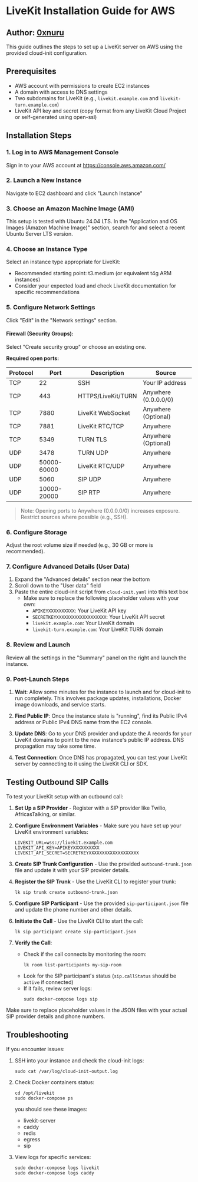# LiveKit Installation Guide for AWS

## Author: [0xnuru](github.com/0xnuru)

This guide outlines the steps to set up a LiveKit server on AWS using the provided cloud-init configuration.

## Prerequisites

- AWS account with permissions to create EC2 instances
- A domain with access to DNS settings
- Two subdomains for LiveKit (e.g., `livekit.example.com` and `livekit-turn.example.com`)
- LiveKit API key and secret (copy format from any LiveKit Cloud Project or self-generated using open-ssl)

## Installation Steps

### 1. Log in to AWS Management Console

Sign in to your AWS account at https://console.aws.amazon.com/

### 2. Launch a New Instance

Navigate to EC2 dashboard and click "Launch Instance"

### 3. Choose an Amazon Machine Image (AMI)

This setup is tested with Ubuntu 24.04 LTS.
In the "Application and OS Images (Amazon Machine Image)" section, search for and select a recent Ubuntu Server LTS version.

### 4. Choose an Instance Type

Select an instance type appropriate for LiveKit:

- Recommended starting point: t3.medium (or equivalent t4g ARM instances)
- Consider your expected load and check LiveKit documentation for specific recommendations

### 5. Configure Network Settings

Click "Edit" in the "Network settings" section.

#### Firewall (Security Groups):

Select "Create security group" or choose an existing one.

**Required open ports:**

| Protocol | Port        | Description        | Source               |
| -------- | ----------- | ------------------ | -------------------- |
| TCP      | 22          | SSH                | Your IP address      |
| TCP      | 443         | HTTPS/LiveKit/TURN | Anywhere (0.0.0.0/0) |
| TCP      | 7880        | LiveKit WebSocket  | Anywhere (Optional)  |
| TCP      | 7881        | LiveKit RTC/TCP    | Anywhere             |
| TCP      | 5349        | TURN TLS           | Anywhere (Optional)  |
| UDP      | 3478        | TURN UDP           | Anywhere             |
| UDP      | 50000-60000 | LiveKit RTC/UDP    | Anywhere             |
| UDP      | 5060        | SIP UDP            | Anywhere             |
| UDP      | 10000-20000 | SIP RTP            | Anywhere             |

> Note: Opening ports to Anywhere (0.0.0.0/0) increases exposure. Restrict sources where possible (e.g., SSH).

### 6. Configure Storage

Adjust the root volume size if needed (e.g., 30 GB or more is recommended).

### 7. Configure Advanced Details (User Data)

1. Expand the "Advanced details" section near the bottom
2. Scroll down to the "User data" field
3. Paste the entire cloud-init script from `cloud-init.yaml` into this text box
   - Make sure to replace the following placeholder values with your own:
     - `APIKEYXXXXXXXXXX`: Your LiveKit API key
     - `SECRETKEYXXXXXXXXXXXXXXXXXXX`: Your LiveKit API secret
     - `livekit.example.com`: Your LiveKit domain
     - `livekit-turn.example.com`: Your LiveKit TURN domain

### 8. Review and Launch

Review all the settings in the "Summary" panel on the right and launch the instance.

### 9. Post-Launch Steps

1. **Wait**: Allow some minutes for the instance to launch and for cloud-init to run completely. This involves package updates, installations, Docker image downloads, and service starts.

2. **Find Public IP**: Once the instance state is "running", find its Public IPv4 address or Public IPv4 DNS name from the EC2 console.

3. **Update DNS**: Go to your DNS provider and update the A records for your LiveKit domains to point to the new instance's public IP address. DNS propagation may take some time.

4. **Test Connection**: Once DNS has propagated, you can test your LiveKit server by connecting to it using the LiveKit CLI or SDK.

## Testing Outbound SIP Calls

To test your LiveKit setup with an outbound call:

1. **Set Up a SIP Provider** - Register with a SIP provider like Twilio, AfricasTalking, or similar.

2. **Configure Environment Variables** - Make sure you have set up your LiveKit environment variables:

   ```
   LIVEKIT_URL=wss://livekit.example.com
   LIVEKIT_API_KEY=APIKEYXXXXXXXXXX
   LIVEKIT_API_SECRET=SECRETKEYXXXXXXXXXXXXXXXXXXX
   ```

3. **Create SIP Trunk Configuration** - Use the provided `outbound-trunk.json` file and update it with your SIP provider details.

4. **Register the SIP Trunk** - Use the LiveKit CLI to register your trunk:

   ```
   lk sip trunk create outbound-trunk.json
   ```

5. **Configure SIP Participant** - Use the provided `sip-participant.json` file and update the phone number and other details.

6. **Initiate the Call** - Use the LiveKit CLI to start the call:

   ```
   lk sip participant create sip-participant.json
   ```

7. **Verify the Call**:
   - Check if the call connects by monitoring the room:
     ```
     lk room list-participants my-sip-room
     ```
   - Look for the SIP participant's status (`sip.callStatus` should be `active` if connected)
   - If it fails, review server logs:
     ```
     sudo docker-compose logs sip
     ```

Make sure to replace placeholder values in the JSON files with your actual SIP provider details and phone numbers.

## Troubleshooting

If you encounter issues:

1. SSH into your instance and check the cloud-init logs:

   ```
   sudo cat /var/log/cloud-init-output.log
   ```

2. Check Docker containers status:

   ```
   cd /opt/livekit
   sudo docker-compose ps
   ```

   you should see these images:

   - livekit-server
   - caddy
   - redis
   - egress
   - sip

3. View logs for specific services:
   ```
   sudo docker-compose logs livekit
   sudo docker-compose logs caddy
   ```
